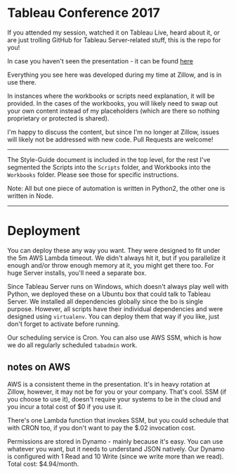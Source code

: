 # Tableau Conference 2017
If you attended my session, watched it on Tableau Live, heard about it, or are just trolling GitHub for Tableau Server-related stuff, this is the repo for you!

In case you haven't seen the presentation - it can be found [here](https://www.dropbox.com/s/pcbj7bcbualajjj/Zillow%20TC17.pptx?dl=0)

Everything you see here was developed during my time at Zillow, and is in use there. 

In instances where the workbooks or scripts need explanation, it will be provided. In the cases of the workbooks, you will likely need to swap out your own content instead of my placeholders (which are there so nothing proprietary or protected is shared).

I'm happy to discuss the content, but since I'm no longer at Zillow, issues will likely not be addressed with new code. Pull Requests are welcome!

---

The Style-Guide document is included in the top level, for the rest I've segmented the Scripts into the `Scripts` folder, and Workbooks into the `Workbooks` folder. Please see those for specific instructions.

Note: All but one piece of automation is written in Python2, the other one is written in Node.

---

# Deployment

You can deploy these any way you want. They were designed to fit under the 5m AWS Lambda timeout. We didn't always hit it, but if you parallelize it enough and/or throw enough memory at it, you might get there too. For huge Server installs, you'll need a separate box.

Since Tableau Server runs on Windows, which doesn't always play well with Python, we deployed these on a Ubuntu box that could talk to Tableau Server. We installed all dependencies globally since the bo is single purpose. However, all scripts have their individual dependencies and were designed using `virtualenv`. You can deploy them that way if you like, just don't forget to activate before running. 

Our scheduling service is Cron. You can also use AWS SSM, which is how we do all regularly scheduled `tabadmin` work.

## notes on AWS

AWS is a consistent theme in the presentation. It's in heavy rotation at Zillow, however, it may not be for you or your company. That's cool. SSM (if you choose to use it), doesn't require your systems to be in the cloud and you incur a total cost of $0 if you use it. 

There's one Lambda function that invokes SSM, but you could schedule that with CRON too, if you don't want to pay the $.02 invocation cost. 

Permissions are stored in Dynamo - mainly because it's easy. You can use whatever you want, but it needs to understand JSON natively. Our Dynamo is configured with 1 Read and 10 Write (since we write more than we read). Total cost: $4.94/month.